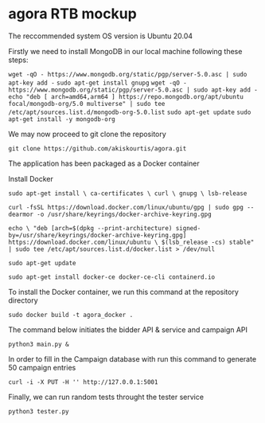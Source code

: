 # agora RTB mockup

The reccommended system OS version is Ubuntu 20.04

Firstly we need to install MongoDB in our local machine following these steps:

`wget -qO - https://www.mongodb.org/static/pgp/server-5.0.asc | sudo apt-key add -`
`sudo apt-get install gnupg`
`wget -qO - https://www.mongodb.org/static/pgp/server-5.0.asc | sudo apt-key add -`
`echo "deb [ arch=amd64,arm64 ] https://repo.mongodb.org/apt/ubuntu focal/mongodb-org/5.0 multiverse" | sudo tee /etc/apt/sources.list.d/mongodb-org-5.0.list`
`sudo apt-get update`
`sudo apt-get install -y mongodb-org`

We may now proceed to git clone the repository

`git clone https://github.com/akiskourtis/agora.git`

The application has been packaged as a Docker container

Install Docker

`sudo apt-get install \
    ca-certificates \
    curl \
    gnupg \
    lsb-release`

`curl -fsSL https://download.docker.com/linux/ubuntu/gpg | sudo gpg --dearmor -o /usr/share/keyrings/docker-archive-keyring.gpg`

`echo \
  "deb [arch=$(dpkg --print-architecture) signed-by=/usr/share/keyrings/docker-archive-keyring.gpg] https://download.docker.com/linux/ubuntu \
  $(lsb_release -cs) stable" | sudo tee /etc/apt/sources.list.d/docker.list > /dev/null`

`sudo apt-get update`

`sudo apt-get install docker-ce docker-ce-cli containerd.io`

To install the Docker container, we run this command at the repository directory

`sudo docker build -t agora_docker .`

The command below initiates the bidder API & service and campaign API

`python3 main.py &`

In order to fill in the Campaign database with run this command to generate 50 campaign entries

`curl -i -X PUT -H '' http://127.0.0.1:5001`

Finally, we can run random tests throught the tester service

`python3 tester.py`

